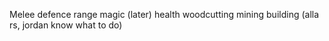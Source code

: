 Melee
defence
range
magic (later)
health
woodcutting 
mining
building (alla rs, jordan know what to do)